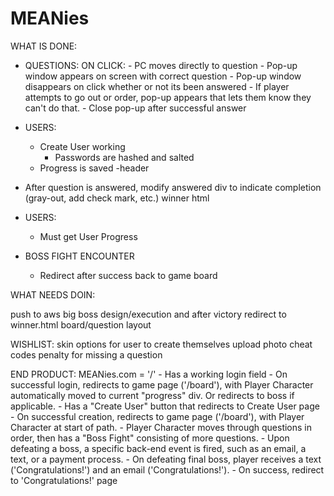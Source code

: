 # MEANies

WHAT IS DONE:
 - QUESTIONS:
    ON CLICK:
        - PC moves directly to question
        - Pop-up window appears on screen with correct question
        - Pop-up window disappears on click whether or not its been answered
        - If player attempts to go out or order, pop-up appears that lets them know they can't do that.
        - Close pop-up after successful answer
 - USERS:
    - Create User working
        - Passwords are hashed and salted
    - Progress is saved
-header
 - After question is answered, modify answered div to indicate completion (gray-out, add check mark, etc.)
winner html
 - USERS:
    - Must get User Progress

 - BOSS FIGHT ENCOUNTER
     - Redirect after success back to game board

WHAT NEEDS DOIN:

push to aws
big boss design/execution and after victory redirect to winner.html
board/question layout





WISHLIST:
skin options for user to create themselves
upload photo
cheat codes
penalty for missing a question


END PRODUCT:
MEANies.com = '/'
    - Has a working login field
        - On successful login, redirects to game page ('/board'), with Player Character automatically moved to current "progress" div.
            Or redirects to boss if applicable.
    - Has a "Create User" button that redirects to Create User page
        - On successful creation, redirects to game page ('/board'), with Player Character at start of path.
    - Player Character moves through questions in order, then has a "Boss Fight" consisting of more questions.
    - Upon defeating a boss, a specific back-end event is fired, such as an email, a text, or a payment process.
    - On defeating final boss, player receives a text ('Congratulations!') and an email ('Congratulations!').
        - On success, redirect to 'Congratulations!' page